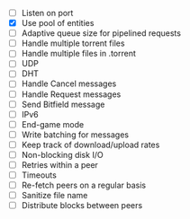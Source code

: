 - [ ] Listen on port
- [x] Use pool of entities
- [ ] Adaptive queue size for pipelined requests
- [ ] Handle multiple torrent files
- [ ] Handle multiple files in .torrent
- [ ] UDP
- [ ] DHT
- [ ] Handle Cancel messages
- [ ] Handle Request messages
- [ ] Send Bitfield message
- [ ] IPv6
- [ ] End-game mode
- [ ] Write batching for messages
- [ ] Keep track of download/upload rates
- [ ] Non-blocking disk I/O
- [ ] Retries within a peer
- [ ] Timeouts
- [ ] Re-fetch peers on a regular basis
- [ ] Sanitize file name
- [ ] Distribute blocks between peers
